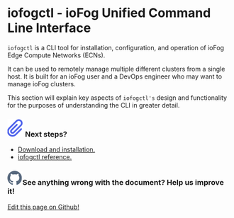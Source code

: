 # iofogctl - ioFog Unified Command Line Interface

`iofogctl` is a CLI tool for installation, configuration, and operation of ioFog Edge Compute Networks (ECNs).

It can be used to remotely manage multiple different clusters from a single host. It is built for an ioFog user and a DevOps engineer who may want to manage ioFog clusters.

This section will explain key aspects of `iofogctl's` design and functionality for the purposes of understanding the CLI in greater detail.

<aside class="notifications note">
  <h3><img src="/images/icos/ico-note.svg" alt=""> Next steps?</h3>
  <ul>
    <li><a href="#/./ioFog_3.0/iofogctl/download">Download and installation.</a></li>
    <li><a href="#/./ioFog_3.0/reference-iofogctl/reference-kinds">iofogctl reference.</a></li>
  <ul>
</aside>

<aside class="notifications contribute">
  <h3><img src="/images/icos/ico-github.svg" alt="">See anything wrong with the document? Help us improve it!</h3>
  <a href="https://github.com/eclipse-iofog/iofog.org/edit/develop/content/docs/v2/iofogctl/introduction.md"
    target="_blank">
    <p>Edit this page on Github!</p>
  </a>
</aside>
